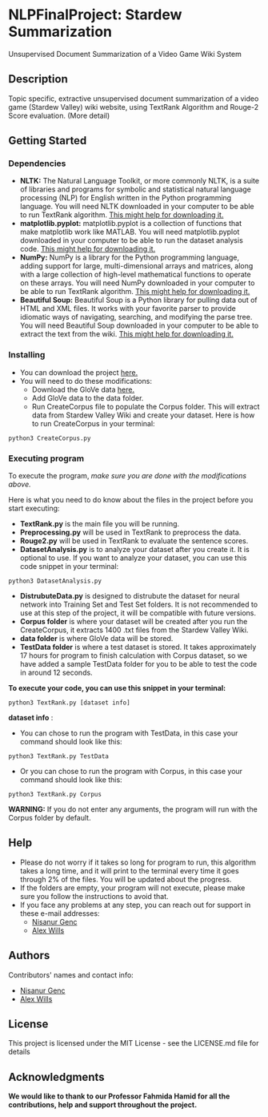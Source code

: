 # NLPFinalProject: Stardew Summarization

Unsupervised Document Summarization of a Video Game Wiki System

## Description

Topic specific, extractive unsupervised document summarization of a video game (Stardew Valley) wiki website, using TextRank Algorithm and Rouge-2 Score evaluation. (More detail)

## Getting Started

### Dependencies

* **NLTK:** The Natural Language Toolkit, or more commonly NLTK, is a suite of libraries and programs for symbolic and statistical natural language processing (NLP) for English written in the Python programming language. You will need NLTK downloaded in your computer to be able to run TextRank algorithm. [This might help for downloading it.](https://www.nltk.org/install.html)
* **matplotlib.pyplot:** matplotlib.pyplot is a collection of functions that make matplotlib work like MATLAB. You will need matplotlib.pyplot downloaded in your computer to be able to run the dataset analysis code. [This might help for downloading it.](https://matplotlib.org/stable/users/installing/index.html)
* **NumPy:** NumPy is a library for the Python programming language, adding support for large, multi-dimensional arrays and matrices, along with a large collection of high-level mathematical functions to operate on these arrays. You will need NumPy downloaded in your computer to be able to run TextRank algorithm. [This might help for downloading it.](https://numpy.org/install/)
* **Beautiful Soup:** Beautiful Soup is a Python library for pulling data out of HTML and XML files. It works with your favorite parser to provide idiomatic ways of navigating, searching, and modifying the parse tree. You will need Beautiful Soup downloaded in your computer to be able to extract the text from the wiki. [This might help for downloading it.](https://pypi.org/project/beautifulsoup4/)

### Installing

* You can download the project [here.](https://github.com/gencnis/NLPFinalProject)
* You will need to do these modifications:
  * Download the GloVe data [here.](https://www.kaggle.com/datasets/watts2/glove6b50dtxt)
  * Add GloVe data to the data folder.
  * Run CreateCorpus file to populate the Corpus folder. This will extract data from Stardew Valley Wiki and create your dataset. Here is how to run CreateCorpus in your terminal:
```
python3 CreateCorpus.py
```

### Executing program

To execute the program, _make sure you are done with the modifications above._

Here is what you need to do know about the files in the project before you start executing:
* **TextRank.py** is the main file you will be running.
* **Preprocessing.py** will be used in TextRank to preprocess the data.
* **Rouge2.py** will be used in TextRank to evaluate the sentence scores.
* **DatasetAnalysis.py** is to analyze your dataset after you create it. It is optional to use.
If you want to analyze your dataset, you can use this code snippet in your terminal:
```
python3 DatasetAnalysis.py
```
* **DistrubuteData.py** is designed to distrubute the dataset for neural network into Training Set and Test Set folders. It is not recommended to use at this step of the project, it will be compatible with future versions.
* **Corpus folder** is where your dataset will be created after you run the CreateCorpus, it extracts 1400 .txt files from the Stardew Valley Wiki.
* **data folder** is where GloVe data will be stored.
* **TestData folder** is where a test dataset is stored. It takes approximately 17 hours for program to finish calculation with Corpus dataset, so we have added a sample TestData folder for you to be able to test the code in around 12 seconds.

**To execute your code, you can use this snippet in your terminal:**
```
python3 TextRank.py [dataset info]
```

**dataset info** : 
* You can chose to run the program with TestData, in this case your command should look like this:
```
python3 TextRank.py TestData
```
* Or you can chose to run the program with Corpus, in this case your command should look like this:
```
python3 TextRank.py Corpus
```

**WARNING:** If you do not enter any arguments, the program will run with the Corpus folder by default.

## Help

* Please do not worry if it takes so long for program to run, this algorithm takes a long time, and it will print to the terminal every time it goes through 2% of the files. You will be updated about the progress.
* If the folders are empty, your program will not execute, please make sure you follow the instructions to avoid that.
* If you face any problems at any step, you can reach out for support in these e-mail addresses:
  * [Nisanur Genc](mailto:nisanur.genc@ncf.edu)
  * [Alex Wills](mailto:alexander.wills23@ncf.edu)

## Authors

Contributors' names and contact info:

* [Nisanur Genc](https://github.com/gencnis) 
* [Alex Wills](https://github.com/AlexWills37)

## License

This project is licensed under the MIT License - see the LICENSE.md file for details

## Acknowledgments

**We would like to thank to our Professor Fahmida Hamid for all the contributions, help and support throughout the project.**
